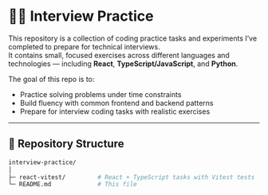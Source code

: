 # 🧑‍💻 Interview Practice

This repository is a collection of coding practice tasks and experiments I’ve completed to prepare for technical interviews.  
It contains small, focused exercises across different languages and technologies — including **React**, **TypeScript/JavaScript**, and **Python**.  

The goal of this repo is to:
- Practice solving problems under time constraints  
- Build fluency with common frontend and backend patterns  
- Prepare for interview coding tasks with realistic exercises  

---

## 📂 Repository Structure

```bash
interview-practice/
│
├─ react-vitest/         # React + TypeScript tasks with Vitest tests
└─ README.md             # This file